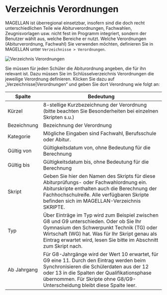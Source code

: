 # Verzeichnis Verordnungen

MAGELLAN ist überregional einsetzbar, insofern sind die doch recht unterschiedlichen Teile wie Abiturverordnungen, Fachwahlen, Zeugnisvorlagen usw. nicht fest im Programm integriert, sondern der Benutzer wählt aus, welche Bereiche er nutzt.
Welche Verordnungen (Abiturverordnung, Fachwahl) Sie verwenden möchten, definieren Sie in MAGELLAN unter ```Verzeichnisse > Verordnungen```. 

![Verzeichnis Verordnungen](/assets/images/verzeichnis_verordnungen.png)

Sie müssen für jeden Schüler die Abiturordnung angeben, die für ihn relevant ist. Dazu müssen Sie im Schlüsselverzeichnis Verordnungen die jeweilige Verordnung definieren. Klicken Sie dazu auf „Verzeichnisse|Verordnungen“ und geben Sie dort Verordnung wie folgt an:


| Spalte      | Bedeutung                                |
|-------------|------------------------------------------|
| Kürzel      | 8-stellige Kurzbezeichnung der Verordnung (bitte beachten Sie Besonderheiten bei einzelnen Skripten s.u.) |
| Bezeichnung | Bezeichnung der Verordnung               |
| Kategorie   | Mögliche Eingaben sind Fachwahl, Berufsschule oder Abitur. |
| Gültig von  | Gültigkeitsdatum von, ohne Bedeutung für die Berechnung |
| Gültig bis  | Gültigkeitsdatum bis, ohne Bedeutung für die Berechnung |
| Skript      | Geben Sie hier den Namen des Skripts für diese Abiturprüfungs- oder Fachwahlordnung ein. Abiturskripte enthalten auch die Berechnung der Fachhochschulreife. Alle verfügbaren Skripte befinden sich im MAGELLAN-Verzeichnis SKRIPTE. |
| Typ         | Über Einträge im Typ wird zum Beispiel zwischen G8 und G9 unterschieden. Oder ob Sie Ihr Gymnasium den Schwerpunkt Technik (TG) oder Wirtschaft (WG) hat.  Was für Ihr Skript genau als Eintrag erwartet wird, lesen Sie bitte im Abschnitt zum Skript nach. |
| Ab Jahrgang | Für G8-Jahrgänge wird der Wert 10 erwartet, für G9 eine 11. Durch den Eintrag werden beim Synchronisieren die Schülerdaten aus der 12 oder 13 in die Spalten der Qualifikationsphase übernommen. Für Skripte ohne G8/G9-Unterscheidung bleibt diese Spalte leer. |


